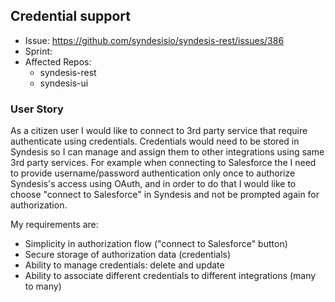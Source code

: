 ## Credential support

* Issue: https://github.com/syndesisio/syndesis-rest/issues/386
* Sprint: 
* Affected Repos:
  - syndesis-rest
  - syndesis-ui

### User Story

As a citizen user I would like to connect to 3rd party service that require authenticate using credentials. Credentials would need to be stored in Syndesis so I can manage and assign them to other integrations using same 3rd party services. For example when connecting to Salesforce the I need to provide username/password authentication only once to authorize Syndesis's access using OAuth, and in order to do that I would like to choose "connect to Salesforce" in Syndesis and not be prompted again for authorization.

My requirements are:

 * Simplicity in authorization flow ("connect to Salesforce" button)
 * Secure storage of authorization data (credentials)
 * Ability to manage credentials: delete and update
 * Ability to associate different credentials to different integrations (many to many)


